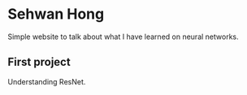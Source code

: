 # Sehwan Hong

Simple website to talk about what I have learned on neural networks.

## First project

Understanding ResNet.
